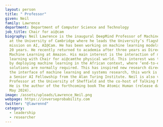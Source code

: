```yaml
---
layout: person
title: " Professor"
given: Neil
family: Lawrence
department: Department of Computer Science and Technology
job_title: Chair for ai@cam
biography: Neil Lawrence is the inaugural DeepMind Professor of Machine Learning
  at the University of Cambridge where he leads the University’s flagship
  mission on AI, AI@Cam. He has been working on machine learning models for over
  20 years. He recently returned to academia after three years as Director of
  Machine Learning at Amazon. His main interest is the interaction of machine
  learning with Chair for ai@camthe physical world. This interest was triggered
  by deploying machine learning in the African context, where ‘end-to-end’
  solutions are normally required. This has inspired new research directions at
  the interface of machine learning and systems research, this work is funded by
  a Senior AI Fellowship from the Alan Turing Institute. Neil is also visiting
  Professor at the University of Sheffield and the co-host of Talking Machines.
  He is the author of the forthcoming book The Atomic Human (release date 30th
  May 2024).
image: /assets/uploads/Lawrence_Neil.png
webpage: https://inverseprobability.com
twitter: "@lawrennd"
category:
  - leadership
  - researcher
---
```

